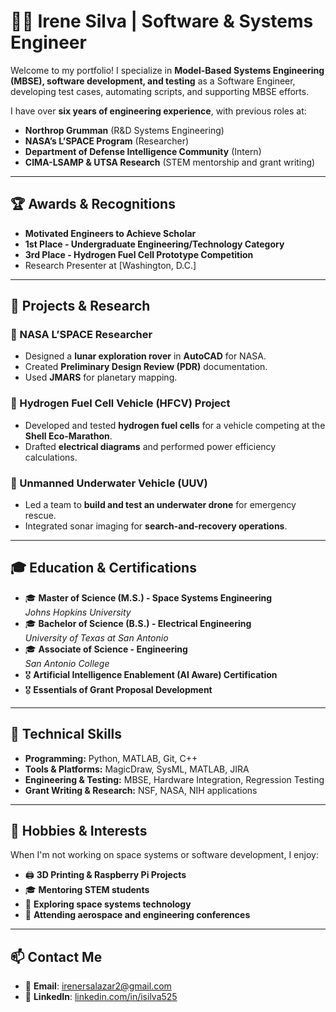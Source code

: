 # 👩‍💻 Irene Silva | Software & Systems Engineer

Welcome to my portfolio! I specialize in **Model-Based Systems Engineering (MBSE), software development, and testing** as a Software Engineer, developing test cases, automating scripts, and supporting MBSE efforts. 

I have over **six years of engineering experience**, with previous roles at:
- **Northrop Grumman** (R&D Systems Engineering)
- **NASA’s L’SPACE Program** (Researcher)
- **Department of Defense Intelligence Community** (Intern)
- **CIMA-LSAMP & UTSA Research** (STEM mentorship and grant writing)

---

## 🏆 **Awards & Recognitions**
- **Motivated Engineers to Achieve Scholar**
- **1st Place - Undergraduate Engineering/Technology Category**
- **3rd Place - Hydrogen Fuel Cell Prototype Competition**
- Research Presenter at [Washington, D.C.]

---

## 🔬 **Projects & Research**
### 🚀 NASA L’SPACE Researcher
- Designed a **lunar exploration rover** in **AutoCAD** for NASA.
- Created **Preliminary Design Review (PDR)** documentation.
- Used **JMARS** for planetary mapping.

### 🔋 Hydrogen Fuel Cell Vehicle (HFCV) Project
- Developed and tested **hydrogen fuel cells** for a vehicle competing at the **Shell Eco-Marathon**.
- Drafted **electrical diagrams** and performed power efficiency calculations.

### 🌊 Unmanned Underwater Vehicle (UUV)
- Led a team to **build and test an underwater drone** for emergency rescue.
- Integrated sonar imaging for **search-and-recovery operations**.

---

## 🎓 **Education & Certifications**
- 🎓 **Master of Science (M.S.) - Space Systems Engineering**  
  *Johns Hopkins University*
- 🎓 **Bachelor of Science (B.S.) - Electrical Engineering**  
  *University of Texas at San Antonio*
- 🎓 **Associate of Science - Engineering**  
  *San Antonio College*
- 🎖 **Artificial Intelligence Enablement (AI Aware) Certification**
- 🎖 **Essentials of Grant Proposal Development**

---

## 🔧 **Technical Skills**
- **Programming:** Python, MATLAB, Git, C++
- **Tools & Platforms:** MagicDraw, SysML, MATLAB, JIRA
- **Engineering & Testing:** MBSE, Hardware Integration, Regression Testing
- **Grant Writing & Research:** NSF, NASA, NIH applications

---

## 🎨 **Hobbies & Interests**
When I'm not working on space systems or software development, I enjoy:
- 🖨 **3D Printing & Raspberry Pi Projects**
- 🎓 **Mentoring STEM students**
- 📡 **Exploring space systems technology**
- 🚀 **Attending aerospace and engineering conferences**

---

## 📫 **Contact Me**
- 📧 **Email**: [irenersalazar2@gmail.com](mailto:irenersalazar2@gmail.com)
- 🔗 **LinkedIn**: [linkedin.com/in/isilva525](https://www.linkedin.com/in/isilva525)
